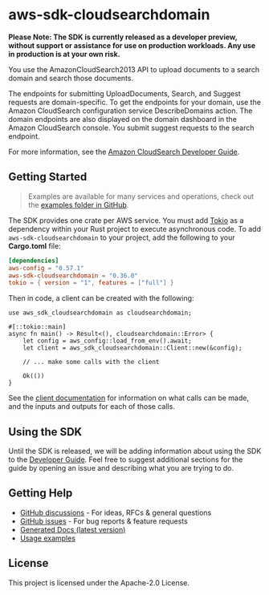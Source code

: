 # aws-sdk-cloudsearchdomain

**Please Note: The SDK is currently released as a developer preview, without support or assistance for use
on production workloads. Any use in production is at your own risk.**

You use the AmazonCloudSearch2013 API to upload documents to a search domain and search those documents.

The endpoints for submitting UploadDocuments, Search, and Suggest requests are domain-specific. To get the endpoints for your domain, use the Amazon CloudSearch configuration service DescribeDomains action. The domain endpoints are also displayed on the domain dashboard in the Amazon CloudSearch console. You submit suggest requests to the search endpoint.

For more information, see the [Amazon CloudSearch Developer Guide](http://docs.aws.amazon.com/cloudsearch/latest/developerguide).

## Getting Started

> Examples are available for many services and operations, check out the
> [examples folder in GitHub](https://github.com/awslabs/aws-sdk-rust/tree/main/examples).

The SDK provides one crate per AWS service. You must add [Tokio](https://crates.io/crates/tokio)
as a dependency within your Rust project to execute asynchronous code. To add `aws-sdk-cloudsearchdomain` to
your project, add the following to your **Cargo.toml** file:

```toml
[dependencies]
aws-config = "0.57.1"
aws-sdk-cloudsearchdomain = "0.36.0"
tokio = { version = "1", features = ["full"] }
```

Then in code, a client can be created with the following:

```rust,no_run
use aws_sdk_cloudsearchdomain as cloudsearchdomain;

#[::tokio::main]
async fn main() -> Result<(), cloudsearchdomain::Error> {
    let config = aws_config::load_from_env().await;
    let client = aws_sdk_cloudsearchdomain::Client::new(&config);

    // ... make some calls with the client

    Ok(())
}
```

See the [client documentation](https://docs.rs/aws-sdk-cloudsearchdomain/latest/aws_sdk_cloudsearchdomain/client/struct.Client.html)
for information on what calls can be made, and the inputs and outputs for each of those calls.

## Using the SDK

Until the SDK is released, we will be adding information about using the SDK to the
[Developer Guide](https://docs.aws.amazon.com/sdk-for-rust/latest/dg/welcome.html). Feel free to suggest
additional sections for the guide by opening an issue and describing what you are trying to do.

## Getting Help

* [GitHub discussions](https://github.com/awslabs/aws-sdk-rust/discussions) - For ideas, RFCs & general questions
* [GitHub issues](https://github.com/awslabs/aws-sdk-rust/issues/new/choose) - For bug reports & feature requests
* [Generated Docs (latest version)](https://awslabs.github.io/aws-sdk-rust/)
* [Usage examples](https://github.com/awslabs/aws-sdk-rust/tree/main/examples)

## License

This project is licensed under the Apache-2.0 License.

